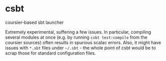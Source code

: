# csbt

coursier-based sbt launcher

Extremely experimental, suffering a few issues. In particular, compiling
several modules at once (e.g. by running `csbt test:compile` from the coursier
sources) often results in spurious scalac errors. Also, it might have issues
with `*.sbt` files under `~/.sbt` - the whole point of csbt would be to scrap
those for standard configuration files.
